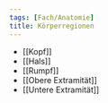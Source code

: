 ```yaml
---
tags: [Fach/Anatomie]
title: Körperregionen
---
```

- [[Kopf]]
- [[Hals]]
- [[Rumpf]]
- [[Obere Extramität]]
- [[Untere Extramität]]
